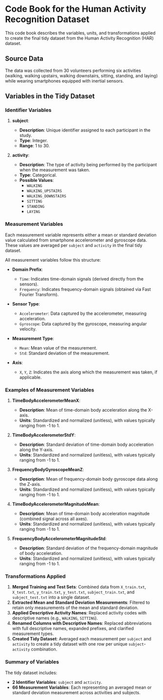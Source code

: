 # Code Book for the Human Activity Recognition Dataset

This code book describes the variables, units, and transformations applied to create the final tidy dataset from the Human Activity Recognition (HAR) dataset.

## Source Data
The data was collected from 30 volunteers performing six activities (walking, walking upstairs, walking downstairs, sitting, standing, and laying) while wearing smartphones equipped with inertial sensors. 

## Variables in the Tidy Dataset

### Identifier Variables

1. **subject**:
   - **Description**: Unique identifier assigned to each participant in the study.
   - **Type**: Integer.
   - **Range**: 1 to 30.

2. **activity**:
   - **Description**: The type of activity being performed by the participant when the measurement was taken.
   - **Type**: Categorical.
   - **Possible Values**: 
     - `WALKING`
     - `WALKING_UPSTAIRS`
     - `WALKING_DOWNSTAIRS`
     - `SITTING`
     - `STANDING`
     - `LAYING`

### Measurement Variables

Each measurement variable represents either a mean or standard deviation value calculated from smartphone accelerometer and gyroscope data. These values are averaged per `subject` and `activity` in the final tidy dataset.

All measurement variables follow this structure:

- **Domain Prefix**:
  - `Time`: Indicates time-domain signals (derived directly from the sensors).
  - `Frequency`: Indicates frequency-domain signals (obtained via Fast Fourier Transform).

- **Sensor Type**:
  - `Accelerometer`: Data captured by the accelerometer, measuring acceleration.
  - `Gyroscope`: Data captured by the gyroscope, measuring angular velocity.

- **Measurement Type**:
  - `Mean`: Mean value of the measurement.
  - `Std`: Standard deviation of the measurement.

- **Axis**:
  - `X`, `Y`, `Z`: Indicates the axis along which the measurement was taken, if applicable.

### Examples of Measurement Variables

1. **TimeBodyAccelerometerMeanX**:
   - **Description**: Mean of time-domain body acceleration along the X-axis.
   - **Units**: Standardized and normalized (unitless), with values typically ranging from -1 to 1.

2. **TimeBodyAccelerometerStdY**:
   - **Description**: Standard deviation of time-domain body acceleration along the Y-axis.
   - **Units**: Standardized and normalized (unitless), with values typically ranging from -1 to 1.

3. **FrequencyBodyGyroscopeMeanZ**:
   - **Description**: Mean of frequency-domain body gyroscope data along the Z-axis.
   - **Units**: Standardized and normalized (unitless), with values typically ranging from -1 to 1.

4. **TimeBodyAccelerometerMagnitudeMean**:
   - **Description**: Mean of time-domain body acceleration magnitude (combined signal across all axes).
   - **Units**: Standardized and normalized (unitless), with values typically ranging from -1 to 1.

5. **FrequencyBodyAccelerometerMagnitudeStd**:
   - **Description**: Standard deviation of the frequency-domain magnitude of body acceleration.
   - **Units**: Standardized and normalized (unitless), with values typically ranging from -1 to 1.

### Transformations Applied

1. **Merged Training and Test Sets**: Combined data from `X_train.txt`, `X_test.txt`, `y_train.txt`, `y_test.txt`, `subject_train.txt`, and `subject_test.txt` into a single dataset.
2. **Extracted Mean and Standard Deviation Measurements**: Filtered to retain only measurements of the mean and standard deviation.
3. **Applied Descriptive Activity Names**: Replaced activity codes with descriptive names (e.g., `WALKING`, `SITTING`).
4. **Renamed Columns with Descriptive Names**: Replaced abbreviations with full descriptive names, expanded prefixes, and clarified measurement types.
5. **Created Tidy Dataset**: Averaged each measurement per `subject` and `activity` to create a tidy dataset with one row per unique `subject`-`activity` combination.

### Summary of Variables

The tidy dataset includes:
- **2 Identifier Variables**: `subject` and `activity`.
- **66 Measurement Variables**: Each representing an averaged mean or standard deviation measurement across activities and subjects.

